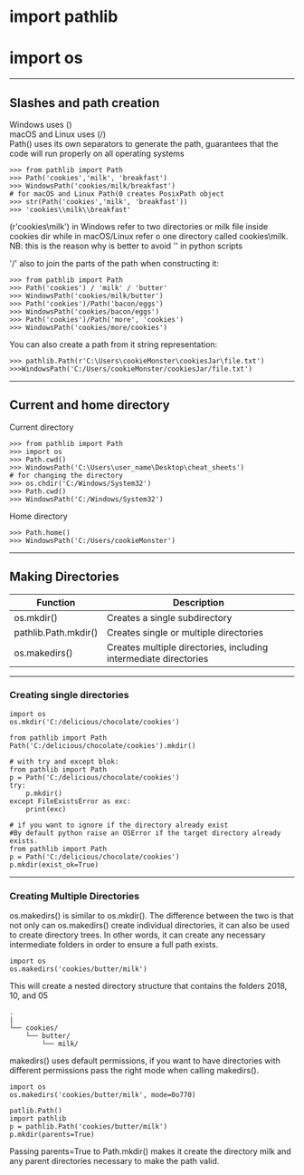 # import pathlib
# import os
___
## Slashes and path creation
Windows uses (\)  
macOS and Linux uses (/)  
Path() uses its own separators to generate the path, guarantees that the code will run properly on all operating systems
````
>>> from pathlib import Path
>>> Path('cookies','milk', 'breakfast')
>>> WindowsPath('cookies/milk/breakfast')
# for macOS and Linux Path(0 creates PosixPath object
>>> str(Path('cookies','milk', 'breakfast'))
>>> 'cookies\\milk\\breakfast'
````
(r'cookies\milk') in Windows refer to two directories or milk file inside cookies dir
while in macOS/Linux refer o one directory called cookies\milk.  
NB: this is the reason why is better to avoid '\' in python scripts  

'/' also to join the parts of the path when constructing it:
````
>>> from pathlib import Path
>>> Path('cookies') / 'milk' / 'butter'
>>> WindowsPath('cookies/milk/butter')
>>> Path('cookies')/Path('bacon/eggs')
>>> WindowsPath('cookies/bacon/eggs')
>>> Path('cookies')/Path('more', 'cookies')
>>> WindowsPath('cookies/more/cookies')
````

You can also create a path from it string representation:
````
>>> pathlib.Path(r'C:\Users\cookieMonster\cookiesJar\file.txt')
>>>WindowsPath('C:/Users/cookieMonster/cookiesJar/file.txt')
````
___
## Current and home directory
Current directory
````
>>> from pathlib import Path
>>> import os
>>> Path.cwd()
>>> WindowsPath('C:\Users\user_name\Desktop\cheat_sheets')
# for changing the directory
>>> os.chdir('C:/Windows/System32')
>>> Path.cwd()
>>> WindowsPath('C:/Windows/System32')
````
Home directory
````
>>> Path.home()
>>> WindowsPath('C:/Users/cookieMonster')
````
___
## Making Directories

| Function | Description |
|----------|-------------|
|os.mkdir()|  Creates a single subdirectory
|pathlib.Path.mkdir()| Creates single or multiple directories
|os.makedirs()| Creates multiple directories, including intermediate directories
___
### Creating single directories
````
import os
os.mkdir('C:/delicious/chocolate/cookies')

from pathlib import Path
Path('C:/delicious/chocolate/cookies').mkdir()

# with try and except blok:
from pathlib import Path
p = Path('C:/delicious/chocolate/cookies')
try:
    p.mkdir()
except FileExistsError as exc:
    print(exc)

# if you want to ignore if the directory already exist
#By default python raise an OSError if the target directory already exists.
from pathlib import Path
p = Path('C:/delicious/chocolate/cookies')
p.mkdir(exist_ok=True)
````
___
### Creating Multiple Directories
os.makedirs() is similar to os.mkdir(). The difference between the two is that not only can os.makedirs() create
individual directories, it can also be used to create directory trees. In other words, it can create any necessary
intermediate folders in order to ensure a full path exists.
````
import os
os.makedirs('cookies/butter/milk')
````
This will create a nested directory structure that contains the folders 2018, 10, and 05
````
.  
|  
└── cookies/  
    └── butter/  
        └── milk/  
````
makedirs() uses default permissions, if you want to have directories with different permissions pass the right mode when calling makedirs().
````
import os
os.makedirs('cookies/butter/milk', mode=0o770)
````
````
patlib.Path()
import pathlib
p = pathlib.Path('cookies/butter/milk')
p.mkdir(parents=True)
````
Passing parents=True to Path.mkdir() makes it create the directory milk and any parent directories necessary to make the path valid.